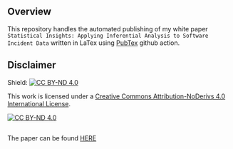 ## Overview

This repository handles the automated publishing of my white paper `Statistical Insights: Applying Inferential Analysis to Software Incident Data` written in LaTex using [PubTex](https://github.com/jonhue/pubtex-action/tree/main/) github action.

## Disclaimer

Shield: [![CC BY-ND 4.0][cc-by-nd-shield]][cc-by-nd]

This work is licensed under a
[Creative Commons Attribution-NoDerivs 4.0 International License][cc-by-nd].

[![CC BY-ND 4.0][cc-by-nd-image]][cc-by-nd]

[cc-by-nd]: https://creativecommons.org/licenses/by-nd/4.0/
[cc-by-nd-image]: https://licensebuttons.net/l/by-nd/4.0/88x31.png
[cc-by-nd-shield]: https://img.shields.io/badge/License-CC%20BY--ND%204.0-lightgrey.svg

## 

The paper can be found <a href="https://milapj.github.io/infer-stats-white-paper/main.pdf" target="_blank">HERE</a>
